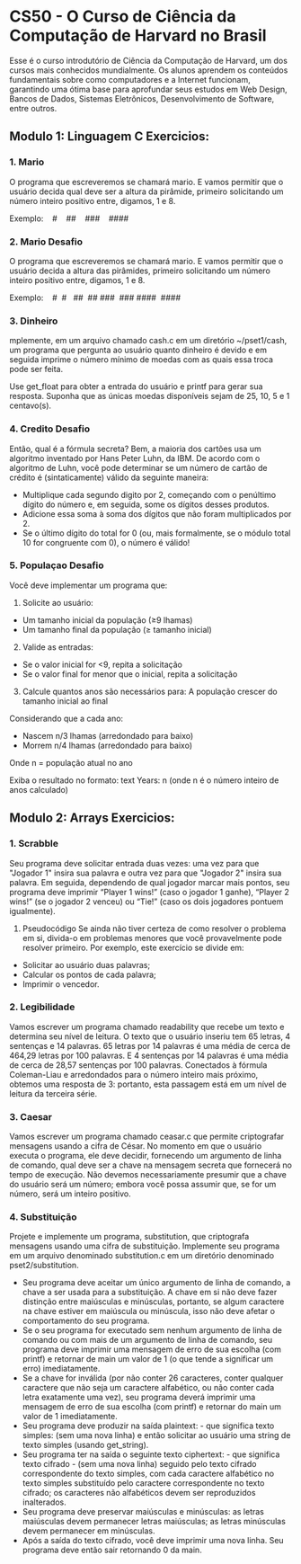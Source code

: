 # CS50 - O Curso de Ciência da Computação de Harvard no Brasil

Esse é o curso introdutório de Ciência da Computação de Harvard, um dos cursos mais conhecidos mundialmente. Os alunos aprendem os conteúdos fundamentais sobre como computadores e a Internet funcionam, garantindo uma ótima base para aprofundar seus estudos em Web Design, Bancos de Dados, Sistemas Eletrônicos, Desenvolvimento de Software, entre outros.

## Modulo 1: Linguagem C Exercicios:

### 1. Mario
O programa que escreveremos se chamará mario. E vamos permitir que o usuário decida qual deve ser a altura da pirâmide, primeiro solicitando um número inteiro positivo entre, digamos, 1 e 8.

Exemplo:
   #
   ##
   ###
   ####

### 2. Mario Desafio

O programa que escreveremos se chamará mario. E vamos permitir que o usuário decida a altura das pirâmides, primeiro solicitando um número inteiro positivo entre, digamos, 1 e 8.

Exemplo:
   #  #
  ##  ##
 ###  ###
####  ####

### 3. Dinheiro

mplemente, em um arquivo chamado cash.c em um diretório ~/pset1/cash, um programa que pergunta ao usuário quanto dinheiro é devido e em seguida imprime o número mínimo de moedas com as quais essa troca pode ser feita.

Use get_float para obter a entrada do usuário e printf para gerar sua resposta. Suponha que as únicas moedas disponíveis sejam de 25, 10, 5 e 1 centavo(s).

### 4. Credito Desafio

Então, qual é a fórmula secreta? Bem, a maioria dos cartões usa um algoritmo inventado por Hans Peter Luhn, da IBM. De acordo com o algoritmo de Luhn, você pode determinar se um número de cartão de crédito é (sintaticamente) válido da seguinte maneira:

- Multiplique cada segundo digito por 2, começando com o penúltimo dígito do número e, em seguida, some os dígitos desses produtos.
- Adicione essa soma à soma dos dígitos que não foram multiplicados por 2.
- Se o último dígito do total for 0 (ou, mais formalmente, se o módulo total 10 for congruente com 0), o número é válido!

### 5. Populaçao Desafio

Você deve implementar um programa que:

1. Solicite ao usuário:
- Um tamanho inicial da população (≥9 lhamas)
- Um tamanho final da população (≥ tamanho inicial)

2. Valide as entradas:
- Se o valor inicial for <9, repita a solicitação
- Se o valor final for menor que o inicial, repita a solicitação

3. Calcule quantos anos são necessários para:
A população crescer do tamanho inicial ao final

Considerando que a cada ano:
- Nascem n/3 lhamas (arredondado para baixo)
- Morrem n/4 lhamas (arredondado para baixo)

Onde n = população atual no ano

Exiba o resultado no formato:
text
Years: n (onde n é o número inteiro de anos calculado)

## Modulo 2: Arrays Exercicios:

### 1. Scrabble
Seu programa deve solicitar entrada duas vezes: uma vez para que "Jogador 1" insira sua palavra e outra vez para que "Jogador 2" insira sua palavra. Em seguida, dependendo de qual jogador marcar mais pontos, seu programa deve imprimir “Player 1 wins!” (caso o jogador 1 ganhe), “Player 2 wins!” (se o jogador 2 venceu) ou “Tie!” (caso os dois jogadores pontuem igualmente).

1. Pseudocódigo
Se ainda não tiver certeza de como resolver o problema em si, divida-o em problemas menores que você provavelmente pode resolver primeiro. Por exemplo, este exercício se divide em:

- Solicitar ao usuário duas palavras;
- Calcular os pontos de cada palavra;
- Imprimir o vencedor.

### 2. Legibilidade
Vamos escrever um programa chamado readability que recebe um texto e determina seu nível de leitura. 
O texto que o usuário inseriu tem 65 letras, 4 sentenças e 14 palavras. 65 letras por 14 palavras é uma média de cerca de 464,29 letras por 100 palavras. E 4 sentenças por 14 palavras é uma média de cerca de 28,57 sentenças por 100 palavras. Conectados à fórmula Coleman-Liau e arredondados para o número inteiro mais próximo, obtemos uma resposta de 3: portanto, esta passagem está em um nível de leitura da terceira série.

### 3. Caesar

Vamos escrever um programa chamado ceasar.c que permite criptografar mensagens usando a cifra de César. No momento em que o usuário executa o programa, ele deve decidir, fornecendo um argumento de linha de comando, qual deve ser a chave na mensagem secreta que fornecerá no tempo de execução. Não devemos necessariamente presumir que a chave do usuário será um número; embora você possa assumir que, se for um número, será um inteiro positivo.

### 4. Substituição

Projete e implemente um programa, substitution, que criptografa mensagens usando uma cifra de substituição.
Implemente seu programa em um arquivo denominado substitution.c em um diretório denominado pset2/substitution.

- Seu programa deve aceitar um único argumento de linha de comando, a chave a ser usada para a substituição. A chave em si não deve fazer distinção entre maiúsculas e minúsculas, portanto, se algum caractere na chave estiver em maiúscula ou minúscula, isso não deve afetar o comportamento do seu programa.
- Se o seu programa for executado sem nenhum argumento de linha de comando ou com mais de um argumento de linha de comando, seu programa deve imprimir uma mensagem de erro de sua escolha (com printf) e retornar de main um valor de 1 (o que tende a significar um erro) imediatamente.
- Se a chave for inválida (por não conter 26 caracteres, conter qualquer caractere que não seja um caractere alfabético, ou não conter cada letra exatamente uma vez), seu programa deverá imprimir uma mensagem de erro de sua escolha (com printf) e retornar do main um valor de 1 imediatamente.
- Seu programa deve produzir na saída plaintext: - que significa texto simples: (sem uma nova linha) e então solicitar ao usuário uma string de texto simples (usando get_string).
- Seu programa ter na saída o seguinte texto ciphertext: - que significa texto cifrado - (sem uma nova linha) seguido pelo texto cifrado correspondente do texto simples, com cada caractere alfabético no texto simples substituído pelo caractere correspondente no texto cifrado; os caracteres não alfabéticos devem ser reproduzidos inalterados.
- Seu programa deve preservar maiúsculas e minúsculas: as letras maiúsculas devem permanecer letras maiúsculas; as letras minúsculas devem permanecer em minúsculas.
- Após a saída do texto cifrado, você deve imprimir uma nova linha. Seu programa deve então sair retornando 0 da main.

